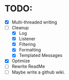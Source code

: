 # TODO:
- [x] Multi-threaded writing
- [ ] Cleanup
    - [x] Log
    - [x] Listener
    - [x] Filtering
    - [x] Formatting
    - [x] Templated Messages
- [x] Optimize
- [ ] Rewrite ReadMe
- [ ] Maybe write a github wiki.